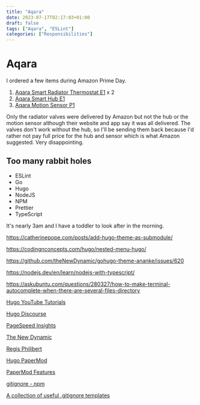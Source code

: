 ```yaml
---
title: "Aqara"
date: 2023-07-17T02:17:03+01:00
draft: false
tags: ["Aqara", "ESLint"]
categories: ["Responsibilities"]
---
```


# Aqara

I ordered a few items during Amazon Prime Day.

1. [Aqara Smart Radiator Thermostat E1](https://www.amazon.co.uk/gp/product/B0B6DTSGSJ/ref=ppx_yo_dt_b_asin_title_o00_s00?ie=UTF8&psc=1) x 2
2. [Aqara Smart Hub E1](https://www.amazon.co.uk/gp/product/B09BJCNCKM/ref=ppx_yo_dt_b_asin_title_o01_s00?ie=UTF8&psc=1)
3. [Aqara Motion Sensor P1](https://www.amazon.co.uk/gp/product/B0B9XZ1D51/ref=ppx_yo_dt_b_asin_title_o01_s00?ie=UTF8&psc=1)

Only the radiator valves were delivered by Amazon but not the hub or the motion sensor although their website and app say it was all delivered. The valves don't work without the hub, so I'll be sending them back because I'd rather not pay full price for the hub and sensor which is what Amazon suggested. Very disappointing.

## Too many rabbit holes

+ ESLint
+ Go
+ Hugo
+ NodeJS
+ NPM
+ Prettier
+ TypeScript

It's nearly 3am and I have a toddler to look after in the morning.

https://catherinepope.com/posts/add-hugo-theme-as-submodule/

https://codingnconcepts.com/hugo/nested-menu-hugo/

https://github.com/theNewDynamic/gohugo-theme-ananke/issues/620

https://nodejs.dev/en/learn/nodejs-with-typescript/

https://askubuntu.com/questions/280327/how-to-make-terminal-autocomplete-when-there-are-several-files-directory

[Hugo YouTube Tutorials](https://www.youtube.com/playlist?list=PLLAZ4kZ9dFpOnyRlyS-liKL5ReHDcj4G3)

[Hugo Discourse](https://discourse.gohugo.io/)

[PageSpeed Insights](https://pagespeed.web.dev/?utm_source=psi&utm_medium=redirect)

[The New Dynamic](https://www.thenewdynamic.com/)

[Regis Philibert](https://www.regisphilibert.com/)

[Hugo PaperMod](https://github.com/adityatelange/hugo-PaperMod/tree/exampleSite/)

[PaperMod Features](https://adityatelange.github.io/hugo-PaperMod/posts/papermod/papermod-features/)

[gitignore - npm](https://www.npmjs.com/package/gitignore)

[A collection of useful .gitignore templates](https://github.com/github/gitignore/tree/main)